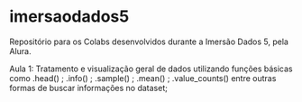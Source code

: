 # imersaodados5
Repositório para os Colabs desenvolvidos durante a Imersão Dados 5, pela Alura. 

Aula 1: Tratamento e visualização geral de dados utilizando funções básicas como .head() ; .info() ; .sample() ; .mean() ; .value_counts() entre outras formas de buscar informações no dataset;

